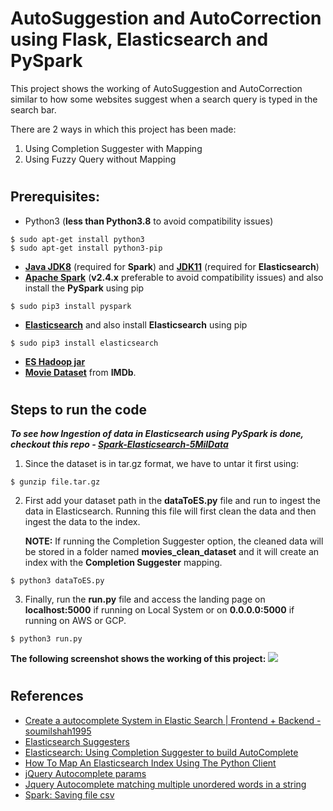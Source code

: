 # AutoSuggestion and AutoCorrection using Flask, Elasticsearch and PySpark
This project shows the working of AutoSuggestion and AutoCorrection similar to how some websites suggest when a search query is typed in the search bar.

There are 2 ways in which this project has been made:

1. Using Completion Suggester with Mapping
2. Using Fuzzy Query without Mapping
#
## Prerequisites:
- Python3 (**less than Python3.8** to avoid compatibility issues)
```
$ sudo apt-get install python3
$ sudo apt-get install python3-pip
```
- [**Java JDK8**](https://jdk.java.net/) (required for **Spark**) and [**JDK11**](https://jdk.java.net/) (required for **Elasticsearch**)
- [**Apache Spark**](https://spark.apache.org/downloads.html) (**v2.4.x** preferable to avoid compatibility issues) and also install the **PySpark** using pip
```
$ sudo pip3 install pyspark
```
- [**Elasticsearch**](https://www.elastic.co/downloads/elasticsearch) and also install **Elasticsearch** using pip
```
$ sudo pip3 install elasticsearch
```
- [**ES Hadoop jar**](https://www.elastic.co/downloads/hadoop)
- [**Movie Dataset**](https://datasets.imdbws.com/title.basics.tsv.gz) from **IMDb**.
#
## Steps to run the code
***To see how Ingestion of data in Elasticsearch using PySpark is done, checkout this repo - [Spark-Elasticsearch-5MilData](https://github.com/Wolvarun9295/Spark-Elasticsearch-5MilData)***
1. Since the dataset is in tar.gz format, we have to untar it first using:
```
$ gunzip file.tar.gz
```
2. First add your dataset path in the **dataToES.py** file and run to ingest the data in Elasticsearch. Running this file will first clean the data and then ingest the data to the index.

    **NOTE:** If running the Completion Suggester option, the cleaned data will be stored in a folder named **movies_clean_dataset**  and it will create an index with the **Completion Suggester** mapping.
```
$ python3 dataToES.py
```
3. Finally, run the **run.py** file and access the landing page on **localhost:5000** if running on Local System or on **0.0.0.0:5000** if running on AWS or GCP.
```
$ python3 run.py
```
**The following screenshot shows the working of this project:**
<img src=Screenshots/autocomplete.gif height=”100”>

#
## References
- [Create a autocomplete System in Elastic Search | Frontend + Backend - soumilshah1995](https://youtu.be/gDOu_Su1GqY)
- [Elasticsearch Suggesters](https://www.elastic.co/guide/en/elasticsearch/reference/current/search-suggesters.html#phrase-suggester)
- [Elasticsearch: Using Completion Suggester to build AutoComplete](https://medium.com/@taranjeet/elasticsearch-using-completion-suggester-to-build-autocomplete-e9c120cf6d87)
- [How To Map An Elasticsearch Index Using The Python Client](https://kb.objectrocket.com/elasticsearch/how-to-map-an-elasticsearch-index-using-the-python-client-266)
- [jQuery Autocomplete params](https://github.com/devbridge/jQuery-Autocomplete)
- [Jquery Autocomplete matching multiple unordered words in a string
](https://stackoverflow.com/questions/19084976/jquery-autocomplete-matching-multiple-unordered-words-in-a-string)
- [Spark: Saving file csv](https://www.edureka.co/community/47267/spark-saving-file-csv)
